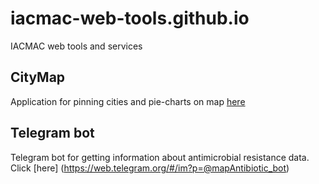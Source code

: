 # iacmac-web-tools.github.io
IACMAC web tools and services

## CityMap
Application for pinning cities and pie-charts on map [here](https://iacmac-web-tools.github.io/CityMap/)

## Telegram bot
Telegram bot for getting information about antimicrobial resistance data. Click [here] (https://web.telegram.org/#/im?p=@mapAntibiotic_bot)
